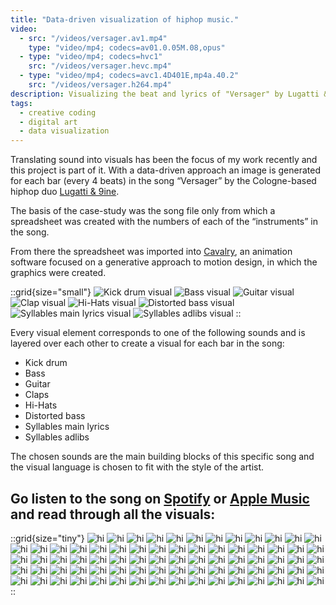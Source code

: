 ```yaml
---
title: "Data-driven visualization of hiphop music."
video:
  - src: "/videos/versager.av1.mp4"
    type: "video/mp4; codecs=av01.0.05M.08,opus"
  - type: "video/mp4; codecs=hvc1"
    src: "/videos/versager.hevc.mp4"
  - type: "video/mp4; codecs=avc1.4D401E,mp4a.40.2"
    src: "/videos/versager.h264.mp4"
description: Visualizing the beat and lyrics of "Versager" by Lugatti & 9ine
tags:
  - creative coding
  - digital art
  - data visualization
---
```


Translating sound into visuals has been the focus of my work recently and this project is part of it. With a data-driven approach an image is generated for each bar (every 4 beats) in the song “Versager” by the Cologne-based hiphop duo [Lugatti & 9ine](https://open.spotify.com/intl-de/artist/4eZg2h2Qez5XuD6PQAqGie).

The basis of the case-study was the song file only from which a spreadsheet was created with the numbers of each of the “instruments” in the song.

From there the spreadsheet was imported into [Cavalry](https://cavalry.scenegroup.co/), an animation software focused on a generative approach to motion design, in which the graphics were created.

::grid{size="small"}
![Kick drum visual](/images/lugatti_legend_1.png)
![Bass visual](/images/lugatti_legend_2.png)
![Guitar visual](/images/lugatti_legend_3.png)
![Clap visual](/images/lugatti_legend_4.png)
![Hi-Hats visual](/images/lugatti_legend_5.png)
![Distorted bass visual](/images/lugatti_legend_6.png)
![Syllables main lyrics visual](/images/lugatti_legend_7.png)
![Syllables adlibs visual](/images/lugatti_legend_8.png)
::

Every visual element corresponds to one of the following sounds and is layered over each other to create a visual for each bar in the song:

- Kick drum
- Bass
- Guitar
- Claps
- Hi-Hats
- Distorted bass
- Syllables main lyrics
- Syllables adlibs

The chosen sounds are the main building blocks of this specific song and the visual language is chosen to fit with the style of the artist.

## Go listen to the song on <a href="https://open.spotify.com/track/7FER9ThJywCHsHZo6A7wxD" target="_blank">Spotify</a> or <a href="https://music.apple.com/us/album/versager-single/1700231028" target="_blank">Apple Music</a> and read through all the visuals:

::grid{size="tiny"}
![hi](/images/lugatti/lugatti_0.png)
![hi](/images/lugatti/lugatti_1.png)
![hi](/images/lugatti/lugatti_2.png)
![hi](/images/lugatti/lugatti_3.png)
![hi](/images/lugatti/lugatti_4.png)
![hi](/images/lugatti/lugatti_5.png)
![hi](/images/lugatti/lugatti_6.png)
![hi](/images/lugatti/lugatti_7.png)
![hi](/images/lugatti/lugatti_8.png)
![hi](/images/lugatti/lugatti_9.png)
![hi](/images/lugatti/lugatti_10.png)
![hi](/images/lugatti/lugatti_11.png)
![hi](/images/lugatti/lugatti_12.png)
![hi](/images/lugatti/lugatti_13.png)
![hi](/images/lugatti/lugatti_14.png)
![hi](/images/lugatti/lugatti_15.png)
![hi](/images/lugatti/lugatti_16.png)
![hi](/images/lugatti/lugatti_17.png)
![hi](/images/lugatti/lugatti_18.png)
![hi](/images/lugatti/lugatti_19.png)
![hi](/images/lugatti/lugatti_20.png)
![hi](/images/lugatti/lugatti_21.png)
![hi](/images/lugatti/lugatti_22.png)
![hi](/images/lugatti/lugatti_23.png)
![hi](/images/lugatti/lugatti_24.png)
![hi](/images/lugatti/lugatti_25.png)
![hi](/images/lugatti/lugatti_26.png)
![hi](/images/lugatti/lugatti_27.png)
![hi](/images/lugatti/lugatti_28.png)
![hi](/images/lugatti/lugatti_29.png)
![hi](/images/lugatti/lugatti_30.png)
![hi](/images/lugatti/lugatti_31.png)
![hi](/images/lugatti/lugatti_32.png)
![hi](/images/lugatti/lugatti_33.png)
![hi](/images/lugatti/lugatti_34.png)
![hi](/images/lugatti/lugatti_35.png)
![hi](/images/lugatti/lugatti_36.png)
![hi](/images/lugatti/lugatti_37.png)
![hi](/images/lugatti/lugatti_38.png)
![hi](/images/lugatti/lugatti_39.png)
![hi](/images/lugatti/lugatti_40.png)
![hi](/images/lugatti/lugatti_41.png)
![hi](/images/lugatti/lugatti_42.png)
![hi](/images/lugatti/lugatti_43.png)
![hi](/images/lugatti/lugatti_44.png)
![hi](/images/lugatti/lugatti_45.png)
![hi](/images/lugatti/lugatti_46.png)
![hi](/images/lugatti/lugatti_47.png)
![hi](/images/lugatti/lugatti_48.png)
![hi](/images/lugatti/lugatti_49.png)
![hi](/images/lugatti/lugatti_50.png)
![hi](/images/lugatti/lugatti_51.png)
![hi](/images/lugatti/lugatti_52.png)
![hi](/images/lugatti/lugatti_53.png)
![hi](/images/lugatti/lugatti_54.png)
![hi](/images/lugatti/lugatti_55.png)
![hi](/images/lugatti/lugatti_56.png)
![hi](/images/lugatti/lugatti_57.png)
![hi](/images/lugatti/lugatti_58.png)
![hi](/images/lugatti/lugatti_59.png)
![hi](/images/lugatti/lugatti_60.png)
![hi](/images/lugatti/lugatti_61.png)
![hi](/images/lugatti/lugatti_62.png)
![hi](/images/lugatti/lugatti_63.png)
![hi](/images/lugatti/lugatti_64.png)
![hi](/images/lugatti/lugatti_65.png)
![hi](/images/lugatti/lugatti_66.png)
![hi](/images/lugatti/lugatti_67.png)
![hi](/images/lugatti/lugatti_68.png)
![hi](/images/lugatti/lugatti_69.png)
![hi](/images/lugatti/lugatti_50.png)
![hi](/images/lugatti/lugatti_71.png)
![hi](/images/lugatti/lugatti_72.png)
![hi](/images/lugatti/lugatti_73.png)
![hi](/images/lugatti/lugatti_74.png)
![hi](/images/lugatti/lugatti_75.png)
::
